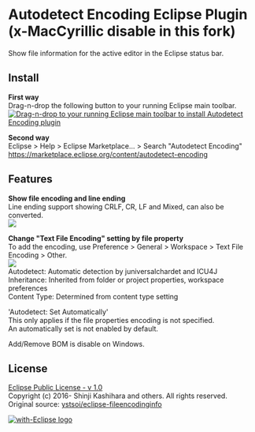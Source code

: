 # Autodetect Encoding Eclipse Plugin (x-MacCyrillic disable in this fork)
Show file information for the active editor in the Eclipse status bar.  

## Install
**First way**  
Drag-n-drop the following button to your running Eclipse main toolbar.  
<a href="http://marketplace.eclipse.org/marketplace-client-intro?mpc_install=2925771" class="drag" title="Drag-n-drop to your running Eclipse main toolbar to install Autodetect Encoding plugin"><img class="img-responsive" src="https://marketplace.eclipse.org/sites/all/themes/solstice/public/images/marketplace/btn-install.png" alt="Drag-n-drop to your running Eclipse main toolbar to install Autodetect Encoding plugin" /></a>

**Second way**  
Eclipse > Help > Eclipse Marketplace... > Search "Autodetect Encoding"
https://marketplace.eclipse.org/content/autodetect-encoding
<!--
**Update Site**  
Help > Install New Software...  
https://raw.githubusercontent.com/cypher256/eclipse-encoding-plugin/master/eclipse.encoding.plugin.update/site.xml
-->

## Features
**Show file encoding and line ending**  
Line ending support showing CRLF, CR, LF and Mixed, can also be converted.  
![](image/ending_select.jpg)  

**Change "Text File Encoding" setting by file property**  
To add the encoding, use Preference > General > Workspace > Text File Encoding > Other.  
![](image/encoding_select.jpg)  
Autodetect: Automatic detection by juniversalchardet and ICU4J  
Inheritance: Inherited from folder or project properties, workspace preferences  
Content Type: Determined from content type setting  

'Autodetect: Set Automatically'  
This only applies if the file properties encoding is not specified.  
An automatically set is not enabled by default.

Add/Remove BOM is disable on Windows.

## License
[Eclipse Public License - v 1.0](https://www.eclipse.org/legal/epl-v10.html)  
Copyright (c) 2016- Shinji Kashihara and others. All rights reserved.  
Original source: [ystsoi/eclipse-fileencodinginfo](https://github.com/ystsoi/eclipse-fileencodinginfo)

<a href="http://with-eclipse.github.io/" target="_blank">
<img alt="with-Eclipse logo" src="http://with-eclipse.github.io/with-eclipse-0.jpg" />
</a>
